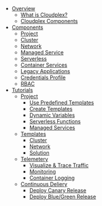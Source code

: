 - [Overview](pages/user-guide/overview/product-overview.md)
  - [What is Cloudplex?](pages/user-guide/overview/what-is-cloudplex/what-is-cloudplex)
  - [Cloudplex Components](pages/user-guide/overview/cloudplex-components/cloudplex-components)
- [Components]()
  - [Project]()
  - [Cluster]()
  - [Network]()
  - [Managed Service]()
  - [Serverless]()
  - [Container Services]()
  - [Legacy Applications]()
  - [Credentials Profile]()
  - [RBAC]()
- [Tutorials](pages/user-guide/examples/examples)
  - [Project](pages/user-guide/examples/project/project)
    - [Use Predefined Templates](pages/user-guide/examples/project/use-predefined-templates/lab-1)
    - [Create Templates](pages/user-guide/examples/project/create-templates/lab-2)
    - [Dynamic Variables](pages/user-guide/examples/project/dynamic-variables/lab-3)
    - [Serverless Functions](pages/user-guide/examples/project/serverless-functions/lab-4)
    - [Managed Services](pages/user-guide/examples/project/lab-5/lab-5)
  - [Templates](pages/user-guide/examples/templates/templates)
    - [Cluster](pages/user-guide/examples/templates/cluster/cluster)
    - [Network](pages/user-guide/examples/templates/network/network)
    - [Solution](solution.md)
  - [Telemetery](pages/user-guide/examples/telemetry/telemetry)
    - [Visualize & Trace Traffic](pages/user-guide/examples/telemetry/cluster/cluster)
    - [Monitoring](pages/user-guide/examples/telemetry/network/network)
    - [Container Logging](pages/user-guide/examples/telemetry/network/network)
  - [Continuous Deliery](pages/user-guide/examples/cd/telemetry)
    - [Deploy Canary Release](pages/user-guide/examples/cd/cluster/cluster)
    - [Deploy Blue/Green Release](pages/user-guide/examples/cd/network/network)
